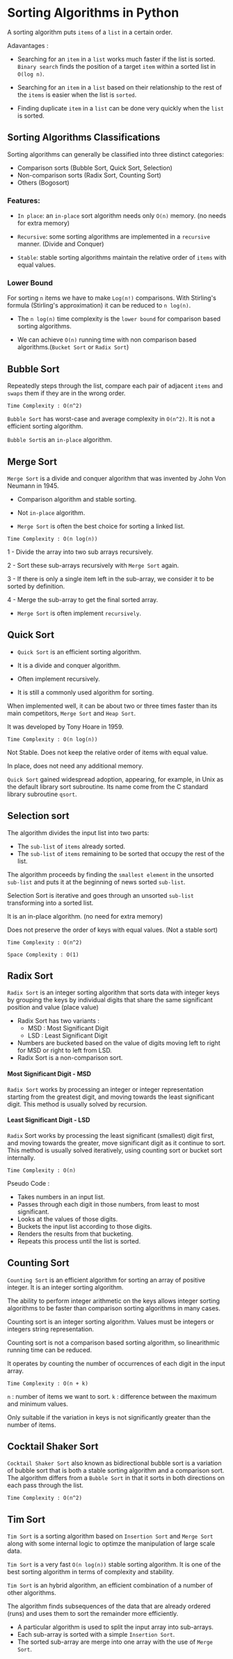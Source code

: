 # Sorting Algorithms in Python

A sorting algorithm puts `items` of a `list` in a certain order.

Adavantages : 

  - Searching for an `item` in a `list` works much faster if the list is sorted. `Binary search` finds the position of a target `item` within a sorted list in `O(log n)`.

  - Searching for an `item` in a `list` based on their relationship to the rest of the `items` is easier when the list is `sorted`.

  -  Finding duplicate `item` in a `list` can be done very quickly when the `list` is sorted.

## Sorting Algorithms Classifications
Sorting algorithms can generally be classified into three distinct categories:

  - Comparison sorts (Bubble Sort, Quick Sort, Selection)
  - Non-comparison sorts (Radix Sort, Counting Sort)
  - Others (Bogosort)


### Features:
- `In place`: an `in-place` sort algorithm needs only `O(n)` memory. (no needs for extra memory)

- `Recursive`: some sorting algorithms are implemented in a `recursive` manner. (Divide and Conquer)

- `Stable`: stable sorting algorithms maintain the relative order of `items` with equal values.

### Lower Bound

For sorting `n` items we have to make `Log(n!)` comparisons. With Stirling's formula (Stirling's approximation) it can be reduced to `n log(n)`.

- The `n log(n)` time complexity is the `lower bound` for comparison based sorting algorithms.

- We can achieve `O(n)` running time with non comparison based algorithms.(`Bucket Sort` or `Radix Sort`)

## Bubble Sort

Repeatedly steps through the list, compare each pair of adjacent `items` and `swaps` them if they are in the wrong order.

`Time Complexity : O(n^2)`

`Bubble Sort` has worst-case and average complexity in `O(n^2)`. It is not a efficient sorting algorithm.

`Bubble Sort`is an `in-place` algorithm.

## Merge Sort

`Merge Sort` is a divide and conquer algorithm that was invented by John Von Neumann in 1945.

- Comparison algorithm and stable sorting.

- Not `in-place` algorithm.

- `Merge Sort` is often the best choice for sorting a linked list.

`Time Complexity : O(n log(n))`

1 - Divide the array into two sub arrays recursively.

2 - Sort these sub-arrays recursively with `Merge Sort` again.

3 - If there is only a single item left in the sub-array, we consider it to be sorted by definition.

4 - Merge the sub-array to get the final sorted array.

- `Merge Sort` is often implement `recursively`.

## Quick Sort

- `Quick Sort` is an efficient sorting algorithm.

- It is a divide and conquer algorithm.

- Often implement recursively.

-  It is still a commonly used algorithm for sorting.

When implemented well, it can be about two or three times faster than its main competitors, `Merge Sort` and `Heap Sort`.

It was developed by Tony Hoare in 1959.

`Time Complexity : O(n log(n))`

Not Stable. Does not keep the relative order of items with equal value.

In place, does not need any additional memory.

`Quick Sort` gained widespread adoption, appearing, for example, in Unix as the default library sort subroutine. Its name come from the C standard library subroutine `qsort`.

## Selection sort

The algorithm divides the input list into two parts:
  - The `sub-list` of `items` already sorted.
  - The `sub-list` of `items` remaining to be sorted that occupy the rest of the list.

The algorithm proceeds by finding the `smallest element` in the unsorted `sub-list` and puts it at the beginning of news sorted `sub-list`.

Selection Sort is iterative and goes through an unsorted `sub-list` transforming into a sorted list.

It is an in-place algorithm. (no need for extra memory)

Does not preserve the order of keys with equal values. (Not a stable sort)

`Time Complexity : O(n^2)`

`Space Complexity : O(1)`

## Radix Sort

`Radix Sort` is an integer sorting algorithm that sorts data with integer keys by grouping the keys by individual digits that share the same significant position and value (place value)

- Radix Sort has two variants :
  - MSD : Most Significant Digit
  - LSD : Least Significant Digit
- Numbers are bucketed based on the value of digits moving left to right for MSD or
right to left from LSD.
- Radix Sort is a non-comparison sort.

#### Most Significant Digit - MSD

`Radix Sort` works by processing an integer or integer representation starting from the greatest digit, and moving towards the least significant digit. This method is usually solved by recursion.

#### Least Significant Digit - LSD

`Radix` Sort works by processing the least significant (smallest) digit first, and moving towards the greater, move significant digit as it continue to sort. This method is usually solved iteratively, using counting sort or bucket sort internally.


`Time Complexity : O(n)`

Pseudo Code :
  - Takes numbers in an input list.
  - Passes through each digit in those numbers, from least to most significant.
  - Looks at the values of those digits.
  - Buckets the input list according to those digits.
  - Renders the results from that bucketing.
  - Repeats this process until the list is sorted.

## Counting Sort

`Counting Sort` is an efficient algorithm for sorting an array of positive integer. It is an integer sorting algorithm.

The ability to perform integer arithmetic on the keys allows integer sorting algorithms to be faster than comparison sorting algorithms in many cases.

Counting sort is an integer sorting algorithm. Values must be integers or integers string representation.

Counting sort is not a comparison based sorting algorithm, so linearithmic running time can be reduced.


It operates by counting the number of occurrences of each digit in the input array.

`Time Complexity : O(n + k)`

`n` : number of items we want to sort.
`k` : difference between the maximum and minimum values.

Only suitable if the variation in keys is not significantly greater than the number of items.


## Cocktail Shaker Sort

`Cocktail Shaker Sort` also known as bidirectional bubble sort is a variation of bubble sort that is both a stable sorting algorithm and a comparison sort. The algorithm differs from a `Bubble Sort` in that it sorts in both directions on each pass through the list.

`Time Complexity : O(n^2)`


## Tim Sort

`Tim Sort` is a sorting algorithm based on `Insertion Sort` and `Merge Sort` along with some internal logic to optimze the manipulation of large scale data.

`Tim Sort` is a very fast `O(n log(n))` stable sorting algorithm. It is one of the best sorting algorithm in terms of complexity and stability.

`Tim Sort` is an hybrid algorithm, an efficient combination of a number of other algorithms.

The algorithm finds subsequences of the data that are already ordered (runs) and uses them to sort the remainder more efficiently.

- A particular algorithm is used to split the input array into sub-arrays.
- Each sub-array is sorted with a simple `Insertion Sort`.
- The sorted sub-array are merge into one array with the use of `Merge Sort`.
